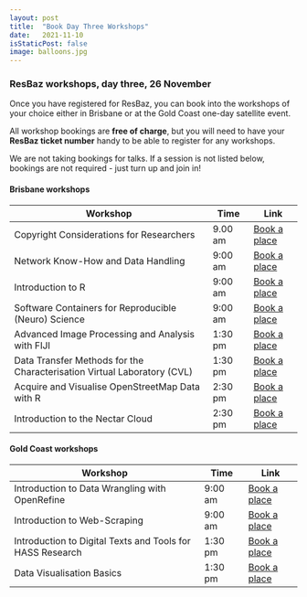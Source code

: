 ```yaml
---
layout: post
title:  "Book Day Three Workshops"
date:   2021-11-10
isStaticPost: false
image: balloons.jpg
---
```


### ResBaz workshops, day three, 26 November

Once you have registered for ResBaz, you can book into the workshops of your choice either in Brisbane or at the Gold Coast one-day satellite event.

All workshop bookings are **free of charge**, but you will need to have your **ResBaz ticket number** handy to be able to register for any workshops.

We are not taking bookings for talks. If a session is not listed below, bookings are not required - just turn up and join in!

#### Brisbane workshops
| Workshop | Time|  Link |
|--- | --- | --- |
|Copyright Considerations for Researchers	|  9.00 am	 &nbsp;| [Book a place](https://www.eventbrite.com.au/e/copyright-considerations-for-researchers-tickets-208346248237)|
|Network Know-How and Data Handling	|  9:00 am &nbsp;	|  [Book a place](https://www.eventbrite.com.au/e/network-know-how-and-data-handling-tickets-198059149247)|
|Introduction to R	|  9:00 am &nbsp;	|  [Book a place](https://www.eventbrite.com.au/e/203441748747) |
|Software Containers for Reproducible (Neuro) Science	| 9:00 am &nbsp;	|  [Book a place](https://www.eventbrite.com.au/e/software-containers-for-reproducible-neuro-science-tickets-194847483067)|
|Advanced Image Processing and Analysis with FIJI | 1:30 pm &nbsp;	|  [Book a place](https://www.eventbrite.com.au/e/advanced-image-processing-and-analysis-with-fiji-tickets-194848937417)|
|Data Transfer Methods for the Characterisation Virtual Laboratory (CVL)	|  1:30 pm	 &nbsp;| [Book a place](https://www.eventbrite.com.au/e/data-transfer-methods-for-the-characterisation-virtual-laboratory-cvl-tickets-194848466007)|
|Acquire and Visualise OpenStreetMap Data with R	| 2:30 pm	 &nbsp;|  [Book a place](https://www.eventbrite.com.au/e/acquire-and-visualise-openstreetmap-data-with-r-tickets-194850431887)|
|Introduction to the Nectar Cloud	|  2:30 pm	|  [Book a place](https://www.eventbrite.com.au/e/introduction-to-the-nectar-cloud-tickets-194849830087)|


#### Gold Coast workshops
| Workshop | Time|  Link |
|--- | --- | --- |
| Introduction to Data Wrangling with OpenRefine| 	 9:00 am &nbsp;	| [Book a place](https://www.eventbrite.com.au/e/introduction-to-data-wrangling-with-openrefine-tickets-195543284227)|
|Introduction to Web-Scraping	| 9:00 am &nbsp;	|  [Book a place](https://www.eventbrite.com.au/e/introduction-to-web-scraping-tickets-195541067597)|
|Introduction to Digital Texts and Tools for HASS Research	|  1:30 pm	 &nbsp;|  [Book a place](https://www.eventbrite.com.au/e/introduction-to-digital-texts-and-tools-for-hass-research-tickets-195542521947)|
|Data Visualisation Basics	|  1:30 pm	 &nbsp;|  [Book a place](https://www.eventbrite.com.au/e/data-visualisation-basics-tickets-195546273167)|
